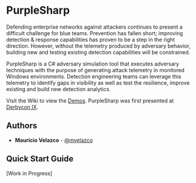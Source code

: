 # PurpleSharp
Defending enterprise networks against attackers continues to present a difficult challenge for blue teams. Prevention has fallen short; improving detection & response capabilities has proven to be a step in the right direction. However, without the telemetry produced by adversary behavior, building new and testing existing detection capabilities will be constrained. 

PurpleSharp is a C# adversary simulation tool that executes adversary techniques with the purpose of generating attack telemetry in monitored Windows environments. Detection engineering teams can leverage this telemetry to identify gaps in visibility as well as test the resilience, improve existing and build new detection analytics.

Visit the Wiki to view the [Demos](https://github.com/mvelazc0/PurpleSharp/wiki/Demos). PurpleSharp was first presented at [Derbycon IX](https://www.youtube.com/watch?v=7TVp4g4hkpg). 


## Authors

* **Mauricio Velazco** - [@mvelazco](https://twitter.com/mvelazco)

## Quick Start Guide

[Work in Progress]
